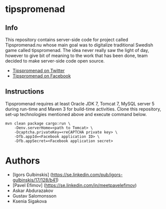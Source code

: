 # tipspromenad

## Info

This repository contains server-side code for project called Tipspromenad.nu whose main goal was to digitalize traditional Swedish game called tipspromenad. The idea never really saw the light of day, however to give bit of meaning to the work that has been done, team decided to make server-side code open source.



+ [Tipspromenad on Twitter](http://www.twitter.com/tipspromenad)
+ [Tipspromenad on Facebook](http://www.facebook.com/tipspromenad)

## Instructions

Tipspromenad requires at least Oracle JDK 7, Tomcat 7, MySQL server 5 during run-time and Maven 3 for build-time activities. Clone this repository, set-up technologies mentioned above and execute command below.

```
mvn clean package cargo:run \
    -Denv.serverHome=<path to Tomcat> \
    -Dcaptcha.privateKey=<reCAPTCHA private key> \
    -Dfb.appId=<Facebook application ID> \
    -Dfb.appSecret=<Facebook application secret>
```

# Authors

+ [Igors Gulbinskis] (https://se.linkedin.com/pub/igors-gulbinskis/17/128/b41)
+ [Pavel Efimov] (https://se.linkedin.com/in/meetpavelefimov)
+ Askar Abdurazakov
+ Gustav Salomonsson
+ Ksenia Sigakova
